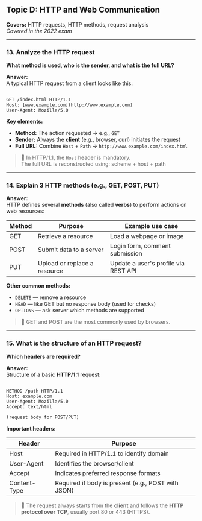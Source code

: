 
## Topic D: HTTP and Web Communication

**Covers:** HTTP requests, HTTP methods, request analysis  
_Covered in the 2022 exam_

---

### 13. Analyze the HTTP request  
**What method is used, who is the sender, and what is the full URL?**

**Answer:**  
A typical HTTP request from a client looks like this:

```

GET /index.html HTTP/1.1
Host: [www.example.com](http://www.example.com)
User-Agent: Mozilla/5.0

```

**Key elements:**
- **Method:** The action requested → e.g., `GET`
- **Sender:** Always the **client** (e.g., browser, curl) initiates the request
- **Full URL:** Combine `Host` + `Path` → `http://www.example.com/index.html`

> 📌 In HTTP/1.1, the `Host` header is mandatory.  
> The full URL is reconstructed using: scheme + host + path

---

### 14. Explain 3 HTTP methods (e.g., GET, POST, PUT)

**Answer:**  
HTTP defines several **methods** (also called **verbs**) to perform actions on web resources:

| Method | Purpose                      | Example use case                     |
|--------|------------------------------|--------------------------------------|
| GET    | Retrieve a resource          | Load a webpage or image              |
| POST   | Submit data to a server      | Login form, comment submission       |
| PUT    | Upload or replace a resource | Update a user's profile via REST API |

**Other common methods:**
- `DELETE` — remove a resource  
- `HEAD` — like GET but no response body (used for checks)  
- `OPTIONS` — ask server which methods are supported

> 📌 GET and POST are the most commonly used by browsers.

---

### 15. What is the structure of an HTTP request?  
**Which headers are required?**

**Answer:**  
Structure of a basic **HTTP/1.1** request:

```

METHOD /path HTTP/1.1
Host: example.com
User-Agent: Mozilla/5.0
Accept: text/html

(request body for POST/PUT)

```

**Important headers:**

| Header        | Purpose                                             |
|---------------|-----------------------------------------------------|
| Host          | Required in HTTP/1.1 to identify domain             |
| User-Agent    | Identifies the browser/client                       |
| Accept        | Indicates preferred response formats                |
| Content-Type  | Required if body is present (e.g., POST with JSON)  |

> 📌 The request always starts from the **client** and follows the **HTTP protocol over TCP**, usually port 80 or 443 (HTTPS).
```

